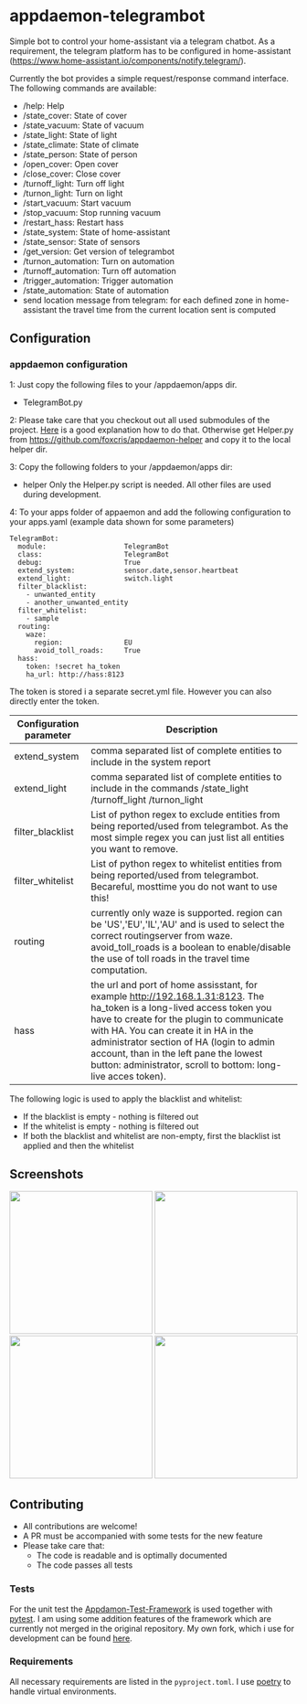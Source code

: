 # appdaemon-telegrambot

Simple bot to control your home-assistant via a telegram chatbot.
As a requirement, the telegram platform has to be configured in home-assistant (https://www.home-assistant.io/components/notify.telegram/).

Currently the bot provides a simple request/response command interface. The following commands are available:
* /help: Help
* /state_cover: State of cover
* /state_vacuum: State of vacuum
* /state_light: State of light
* /state_climate: State of climate
* /state_person: State of person
* /open_cover: Open cover
* /close_cover: Close cover
* /turnoff_light: Turn off light
* /turnon_light: Turn on light
* /start_vacuum: Start vacuum
* /stop_vacuum: Stop running vacuum
* /restart_hass: Restart hass
* /state_system: State of home-assistant
* /state_sensor: State of sensors
* /get_version: Get version of telegrambot
* /turnon_automation: Turn on automation
* /turnoff_automation: Turn off automation
* /trigger_automation: Trigger automation
* /state_automation: State of automation
* send location message from telegram: for each defined zone in home-assistant the travel time from the current location sent is computed

## Configuration
### appdaemon configuration
1: Just copy the following files to your /appdaemon/apps dir.
* TelegramBot.py

2: Please take care that you checkout out all used submodules of the project. [Here](https://openmetric.org/til/programming/git-pull-with-submodule/) is a good explanation how to do that. Otherwise get Helper.py from https://github.com/foxcris/appdaemon-helper and copy it to the local helper dir.

3: Copy the following folders to your /appdaemon/apps dir:
* helper
Only the Helper.py script is needed. All other files are used during development.

4: To your apps folder of appaemon and add the following configuration to your apps.yaml (example data shown for some parameters)
```
TelegramBot:
  module:                   TelegramBot
  class:                    TelegramBot
  debug:                    True
  extend_system:            sensor.date,sensor.heartbeat
  extend_light:             switch.light
  filter_blacklist:
    - unwanted_entity
    - another_unwanted_entity
  filter_whitelist:
    - sample
  routing:
    waze:
      region:               EU
      avoid_toll_roads:     True
  hass:
    token: !secret ha_token
    ha_url: http://hass:8123
```
The token is stored i a separate secret.yml file. However you can also directly enter the token.

| Configuration parameter  | Description |
| ------------- | ------------- |
|extend_system | comma separated list of complete entities to include in the system report|
|extend_light | comma separated list of complete entities to include in the commands /state_light /turnoff_light /turnon_light|
|filter_blacklist| List of python regex to exclude entities from being reported/used from telegrambot. As the most simple regex you can just list all entities you want to remove.|
|filter_whitelist| List of python regex to whitelist entities from being reported/used from telegrambot. Becareful, mosttime you do not want to use this!
|routing| currently only waze is supported. region can be 'US','EU','IL','AU' and is used to select the correct routingserver from waze. avoid_toll_roads is a boolean to enable/disable the use of toll roads in the travel time computation.|
|hass| the url and port of home assisstant, for example http://192.168.1.31:8123. The ha_token is a long-lived access token you have to create for the plugin to communicate with HA. You can create it in HA in the administrator section of HA (login to admin account, than in the left pane the lowest button: administrator, scroll to bottom: long-live acces token).|

The following logic is used to apply the blacklist and whitelist:
- If the blacklist is empty - nothing is filtered out
- If the whitelist is empty - nothing is filtered out
- If both the blacklist and whitelist are non-empty, first the blacklist ist applied and then the whitelist

## Screenshots
<img src="https://raw.githubusercontent.com/foxcris/appdaemon-telegrambot/master/images/Screenshot_20190310_123130_org.telegram.messenger.jpg" width="250">
<img src="https://raw.githubusercontent.com/foxcris/appdaemon-telegrambot/master/images/Screenshot_20190403_210457_org.telegram.messenger.jpg" width="250">
<img src="https://raw.githubusercontent.com/foxcris/appdaemon-telegrambot/master/images/Screenshot_20190403_210508_org.telegram.messenger.jpg" width="250">
<img src="https://raw.githubusercontent.com/foxcris/appdaemon-telegrambot/master/images/Screenshot_20190403_210559_org.telegram.messenger.jpg" width="250">

## Contributing

* All contributions are welcome!
* A PR must be accompanied with some tests for the new feature
* Please take care that:
  * The code is readable and is optimally documented
  * The code passes all tests

### Tests

For the unit test the [Appdamon-Test-Framework](https://github.com/FlorianKempenich/Appdaemon-Test-Framework) is used together with [pytest](https://docs.pytest.org/en/latest/). 
I am using some addition features of the framework which are currently not merged in the original repository. My own fork, which i use for development can be found [here](https://github.com/foxcris/Appdaemon-Test-Framework).

### Requirements

All necessary requirements are listed in the `pyproject.toml`. I use [poetry](https://python-poetry.org/) to handle virtual environments.
